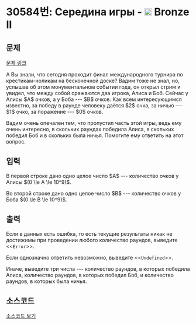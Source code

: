 # 30584번: Середина игры - <img src="https://static.solved.ac/tier_small/4.svg" style="height:20px" /> Bronze II

<!-- performance -->

<!-- 문제 제출 후 깃허브에 푸시를 했을 때 제출한 코드의 성능이 입력될 공간입니다.-->

<!-- end -->

## 문제

[문제 링크](https://boj.kr/30584)


<p>А Вы знали, что сегодня проходит финал международного турнира по крестикам-ноликам на бесконечной доске? Вадим тоже не знал, но, услышав об этом монументальном событии года, он открыл стрим и увидел, что между собой сражаются два игрока, Алиса и Боб. Сейчас у Алисы $A$ очков, а у Боба --- $B$ очков. Как всем интересующимся известно, за победу в раунде человеку даётся $2$ очка, за ничью --- $1$ очко, за поражение --- $0$ очков.</p>

<p>Вадим очень опечален тем, что пропустил часть этой игры, ведь ему очень интересно, в скольких раундах победила Алиса, в скольких победил Боб и в скольких была ничья. Помогите ему ответить на этот вопрос.</p>



## 입력


<p>В первой строке дано одно целое число $A$ --- количество очков у Алисы $(0 \le A \le 10^9)$.</p>

<p>Во второй строке дано одно целое число $B$ --- количество очков у Боба $(0 \le B \le 10^9)$.</p>



## 출력


<p>Если в данных есть ошибка, то есть текущие результаты никак не достижимы при проведении любого количество раундов, выведите &lt;&lt;<code>Error</code>&gt;&gt;.</p>

<p>Если однозначно ответить невозможно, выведите &lt;&lt;<code>Undefined</code>&gt;&gt;.</p>

<p>Иначе, выведите три числа --- количество раундов, в которых победила Алиса, количество раундов, в которых победил Боб, и количество раундов, в которых была ничья.</p>



## 소스코드

[소스코드 보기](Середина%20игры.py)